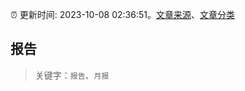 :alarm_clock: 更新时间: 2023-10-08 02:36:51。[文章来源](/README.md)、[文章分类](/TAGS.md)

## 报告


> 关键字：`报告`、`月报`



